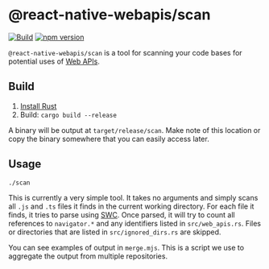 # @react-native-webapis/scan

[![Build](https://github.com/microsoft/rnx-kit/actions/workflows/build.yml/badge.svg)](https://github.com/microsoft/rnx-kit/actions/workflows/build.yml)
[![npm version](https://img.shields.io/npm/v/@react-native-webapis/scan)](https://www.npmjs.com/package/@react-native-webapis/scan)

`@react-native-webapis/scan` is a tool for scanning your code bases for
potential uses of [Web APIs](https://developer.mozilla.org/en-US/docs/Web/API).

## Build

1. [Install Rust](https://www.rust-lang.org/learn/get-started)
2. Build: `cargo build --release`

A binary will be output at `target/release/scan`. Make note of this location or
copy the binary somewhere that you can easily access later.

## Usage

```sh
./scan
```

This is currently a very simple tool. It takes no arguments and simply scans all
`.js` and `.ts` files it finds in the current working directory. For each file
it finds, it tries to parse using [SWC](https://swc.rs/). Once parsed, it will
try to count all references to `navigator.*` and any identifiers listed in
`src/web_apis.rs`. Files or directories that are listed in `src/ignored_dirs.rs`
are skipped.

You can see examples of output in `merge.mjs`. This is a script we use to
aggregate the output from multiple repositories.
